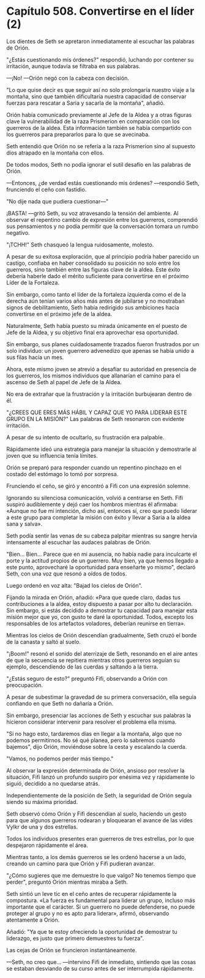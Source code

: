
# Capítulo 508. Convertirse en el líder (2)


Los dientes de Seth se apretaron inmediatamente al escuchar las palabras de Orión.

"¿Estás cuestionando mis órdenes?" respondió, luchando por contener su irritación, aunque todavía se filtraba en sus palabras.

—¡No! —Orión negó con la cabeza con decisión.

"Lo que quise decir es que seguir así no solo prolongaría nuestro viaje a la montaña, sino que también dificultaría nuestra capacidad de conservar fuerzas para rescatar a Saria y sacarla de la montaña", añadió.

Orión había comunicado previamente al Jefe de la Aldea y a otras figuras clave la vulnerabilidad de la raza Prismerion en comparación con los guerreros de la aldea. Esta información también se había compartido con los guerreros para prepararlos para lo que se avecinaba.

Seth entendió que Orión no se refería a la raza Prismerion sino al supuesto dios atrapado en la montaña con ellos.

De todos modos, Seth no podía ignorar el sutil desafío en las palabras de Orión.

—Entonces, ¿de verdad estás cuestionando mis órdenes? —respondió Seth, frunciendo el ceño con fastidio.

"No dije nada que pudiera cuestionar—"

¡BASTA! —gritó Seth, su voz atravesando la tensión del ambiente. Al observar el repentino cambio de expresión entre los guerreros, comprendió sus pensamientos y no podía permitir que la conversación tomara un rumbo negativo.

"¡TCHH!" Seth chasqueó la lengua ruidosamente, molesto.

A pesar de su exitosa exploración, que al principio podría haber parecido un castigo, confiaba en haber consolidado su posición no solo entre los guerreros, sino también entre las figuras clave de la aldea. Este éxito debería haberle dado el mérito suficiente para convertirse en el próximo Líder de la Fortaleza.

Sin embargo, como tanto el líder de la fortaleza izquierda como el de la derecha aún tenían varios años más antes de jubilarse y no mostraban signos de debilitamiento, Seth había redirigido sus ambiciones hacia convertirse en el próximo jefe de la aldea.

Naturalmente, Seth había puesto su mirada únicamente en el puesto de Jefe de la Aldea, y su objetivo final era aprovechar esa oportunidad.

Sin embargo, sus planes cuidadosamente trazados fueron frustrados por un solo individuo: un joven guerrero advenedizo que apenas se había unido a sus filas hacía un mes.

Ahora, este mismo joven se atrevió a desafiar su autoridad en presencia de los guerreros, los mismos individuos que allanarían el camino para el ascenso de Seth al papel de Jefe de la Aldea.

No era de extrañar que la frustración y la irritación burbujearan dentro de él.

"¿CREES QUE ERES MÁS HÁBIL Y CAPAZ QUE YO PARA LIDERAR ESTE GRUPO EN LA MISIÓN?" Las palabras de Seth resonaron con evidente irritación.

A pesar de su intento de ocultarlo, su frustración era palpable.

Rápidamente ideó una estrategia para manejar la situación y demostrarle al joven que su influencia tenía límites.

Orión se preparó para responder cuando un repentino pinchazo en el costado del estómago lo tomó por sorpresa.

Frunciendo el ceño, se giró y encontró a Fifi con una expresión solemne.

Ignorando su silenciosa comunicación, volvió a centrarse en Seth. Fifi suspiró audiblemente y dejó caer los hombros mientras él afirmaba: «Aunque no fue mi intención, dicho así, entonces sí, creo que puedo liderar a este grupo para completar la misión con éxito y llevar a Saria a la aldea sana y salva».

Seth podía sentir las venas de su cabeza palpitar mientras su sangre hervía intensamente al escuchar las audaces palabras de Orión.

"Bien... Bien... Parece que en mi ausencia, no había nadie para inculcarte el porte y la actitud propios de un guerrero. Muy bien, ya que hemos llegado a este punto, aprovecharé la oportunidad para enseñarte yo mismo", declaró Seth, con una voz que resonó a oídos de todos.

Luego ordenó en voz alta: "Bajad los cielos de Orión".

Fijando la mirada en Orión, añadió: «Para que quede claro, dadas tus contribuciones a la aldea, estoy dispuesto a pasar por alto tu declaración. Sin embargo, si estás decidido a demostrar tu capacidad para manejar esta misión mejor que yo, con gusto te daré la oportunidad. Todos, excepto los responsables de los artefactos voladores, deberían reunirse en tierra».

Mientras los cielos de Orión descendían gradualmente, Seth cruzó el borde de la canasta y saltó al suelo.

"¡Boom!" resonó el sonido del aterrizaje de Seth, resonando en el aire antes de que la secuencia se repitiera mientras otros guerreros seguían su ejemplo, descendiendo de las cuerdas y saltando a la tierra.

"¿Estás seguro de esto?" preguntó Fifi, observando a Orión con preocupación.

A pesar de subestimar la gravedad de su primera conversación, ella seguía confiando en que Seth no dañaría a Orión.

Sin embargo, presenciar las acciones de Seth y escuchar sus palabras la hicieron considerar intervenir para resolver el problema ella misma.

"Si no hago esto, tardaremos días en llegar a la montaña, algo que no podemos permitirnos. No sé qué planea, pero lo sabremos cuando bajemos", dijo Orión, moviéndose sobre la cesta y escalando la cuerda.

"Vamos, no podemos perder más tiempo."

Al observar la expresión determinada de Orión, ansioso por resolver la situación, Fifi lanzó un profundo suspiro por enésima vez y rápidamente lo siguió, decidido a no quedarse atrás.

Independientemente de la posición de Seth, la seguridad de Orión seguía siendo su máxima prioridad.

Seth observó cómo Orión y Fifi descendían al suelo, haciendo un gesto para que algunos guerreros rodearan y bloquearan el avance de las vides Vylkr de una y dos estrellas.

Todos los individuos presentes eran guerreros de tres estrellas, por lo que despejaron rápidamente el área.

Mientras tanto, a los demás guerreros se les ordenó hacerse a un lado, creando un camino para que Orión y Fifi pudieran avanzar.

"¿Cómo sugieres que me demuestre lo que valgo? No tenemos tiempo que perder", preguntó Orión mientras miraba a Seth.

Seth sintió un leve tic en el ceño antes de recuperar rápidamente la compostura. «La fuerza es fundamental para liderar un grupo, incluso más importante que el carácter. Si un guerrero no puede defenderse, no puede proteger al grupo y no es apto para liderar», afirmó, observando atentamente a Orión.

Añadió: "Ya que te estoy ofreciendo la oportunidad de demostrar tu liderazgo, es justo que primero demuestres tu fuerza".

Las cejas de Orión se fruncieron instantáneamente.

—Seth, no creo que... —intervino Fifi de inmediato, sintiendo que las cosas se estaban desviando de su curso antes de ser interrumpida rápidamente.